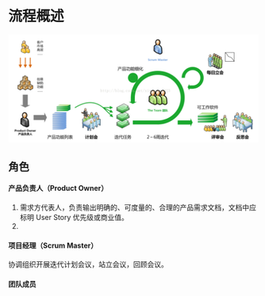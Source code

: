 # 流程概述

![](/assets/scrum-process-overview.png)

## 角色

#### 产品负责人（Product Owner）

1. 需求方代表人，负责输出明确的、可度量的、合理的产品需求文档，文档中应标明 User Story 优先级或商业值。
2. 
#### 项目经理（Scrum Master）

协调组织开展迭代计划会议，站立会议，回顾会议。

#### 团队成员



